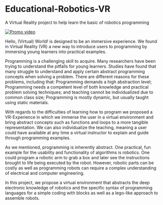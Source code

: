 # Educational-Robotics-VR
A Virtual Reality project to help learn the basic of robotics programming 


[![Promo video](https://youtu.be/9xg5PfYpm08.jpg)](https://youtu.be/9xg5PfYpm08)


Hello, (Virtual) World! is designed to be an immersive experience. We found in Virtual Reality (VR) a new way to introduce users to programming by immersing young learners into practical examples.

Programming is a challenging skill to acquire. Many researchers have been trying to understand the pitfalls for young learners. Studies have found that many struggle to understand and apply certain abstract programming concepts when solving a problem. There are different reasons for these problems, including that: Programming demands a high abstraction level; Programming needs a competent level of both knowledge and practical problem solving techniques; and teaching cannot be individualized due to common class size; Programming is mostly dynamic, but usually taught using static materials.

With regards to the difficulties of learning how to program we proposed a VR-Experience in which we immerse the user in a virtual environment and bring abstract concepts such as functions and loops to a more tangible representation. We can also individualize the teaching, meaning a user could have available at any time a virtual instructor to explain and guide through programming examples.

As we mentioned, programming is inherently abstract. One practical, fun example for the usability and functionality of algorithms is robotics. One could program a robotic arm to grab a box and later see the instructions brought to life being executed by the robot. However, robotic parts can be costly as well as programming robots can require a complex understanding of electrical and computer engineering.

In this project, we propose a virtual environment that abstracts the deep electronic knowledge of robotics and the specific syntax of programming languages for a simple coding with blocks as well as a lego-like approach to assemble robots.
